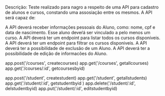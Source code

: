 Descrição:
Teste realizado para nagro a respeito de uma API para cadastro de alunos e cursos, constando uma assosiação entre os mesmos. A API será capaz de:

A API deverá receber informações pessoais do Aluno, como: nome, cpf e data de nascimento.
Esse aluno deveŕá ser vinculado a pelo menos um curso. 
A API deverá ter um endpoint para listar todos os cursos disponíveis.
A API deverá ter um endpoint para filtrar os cursos disponiveis.
A API deverá ter a possibilidade de exclusão de um Aluno.
A API deverá ter a possibilidade de edição de informacões do Aluno. 

app.post('/courses', createcourses)
app.get('/courses', getallcourses)
app.get('/courses/:id', getcoursesbyid)

app.post('/student', createstudent)
app.get('/student', getallstudents)
app.get('/student/:id', getstudentbyid )
app.delete('/student/:id', delstudentbyid)
app.put('/student/:id', editstudentbyid)

